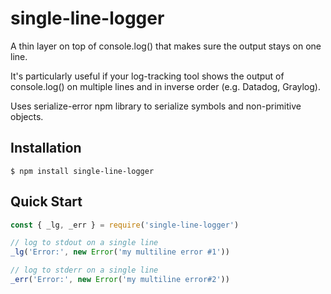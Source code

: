 # single-line-logger

A thin layer on top of console.log() that makes sure the output stays on one line.

It's particularly useful if your log-tracking tool shows the output of console.log() on multiple lines and in inverse order (e.g. Datadog, Graylog).

Uses serialize-error npm library to serialize symbols and non-primitive objects.

## Installation

```shell
$ npm install single-line-logger
```

## Quick Start

```js
const { _lg, _err } = require('single-line-logger')

// log to stdout on a single line
_lg('Error:', new Error('my multiline error #1'))

// log to stderr on a single line
_err('Error:', new Error('my multiline error#2'))
```
